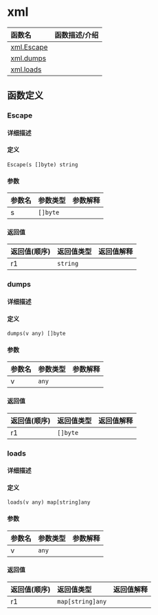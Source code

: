 # xml

|函数名|函数描述/介绍|
|:------|:--------|
| [xml.Escape](#escape) ||
| [xml.dumps](#dumps) ||
| [xml.loads](#loads) ||


## 函数定义
### Escape

#### 详细描述


#### 定义

`Escape(s []byte) string`

#### 参数
|参数名|参数类型|参数解释|
|:-----------|:---------- |:-----------|
| s | `[]byte` |   |

#### 返回值
|返回值(顺序)|返回值类型|返回值解释|
|:-----------|:---------- |:-----------|
| r1 | `string` |   |


### dumps

#### 详细描述


#### 定义

`dumps(v any) []byte`

#### 参数
|参数名|参数类型|参数解释|
|:-----------|:---------- |:-----------|
| v | `any` |   |

#### 返回值
|返回值(顺序)|返回值类型|返回值解释|
|:-----------|:---------- |:-----------|
| r1 | `[]byte` |   |


### loads

#### 详细描述


#### 定义

`loads(v any) map[string]any`

#### 参数
|参数名|参数类型|参数解释|
|:-----------|:---------- |:-----------|
| v | `any` |   |

#### 返回值
|返回值(顺序)|返回值类型|返回值解释|
|:-----------|:---------- |:-----------|
| r1 | `map[string]any` |   |


